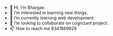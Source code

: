 - 👋 Hi, I’m Bhargav.
- 👀 I’m interested in learning new things.
- 🌱 I’m currently learning web development.
- 💞️ I’m looking to collaborate on cognizant project.
- 📫 How to reach me 8341869929

<!---
8341869929/8341869929 is a ✨ special ✨ repository because its `README.md` (this file) appears on your GitHub profile.
You can click the Preview link to take a look at your changes.
--->

